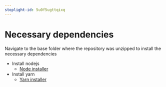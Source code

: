 ```yaml
---
stoplight-id: 5u0f5ugttqixq
---
```


# Necessary dependencies

Navigate to the base folder where the repository was unzipped to install the necessary dependencies

- Install nodejs
  - [Node installer](https://nodejs.org/en/download/)
- Install yarn
  - [Yarn installer](https://yarnpkg.com/en/docs/install)
